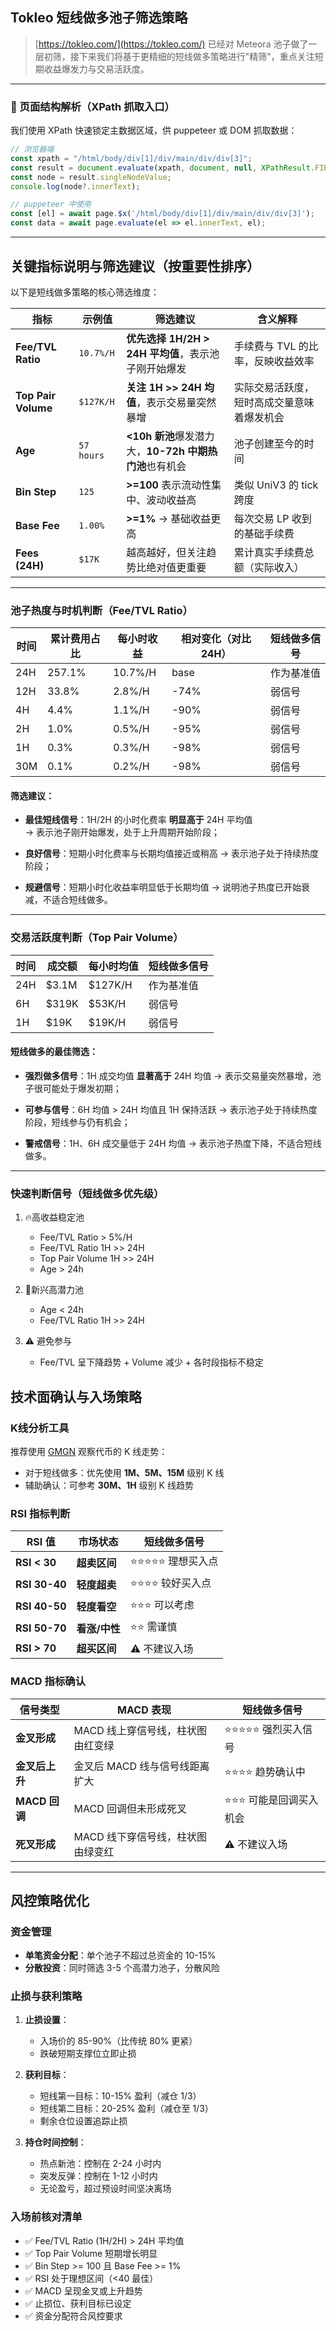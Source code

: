 ## Tokleo 短线做多池子筛选策略

> [https://tokleo.com/](https://tokleo.com/) 已经对 Meteora 池子做了一层初筛，接下来我们将基于更精细的短线做多策略进行"精筛"，重点关注短期收益爆发力与交易活跃度。

---

### 🧩 页面结构解析（XPath 抓取入口）

我们使用 XPath 快速锁定主数据区域，供 puppeteer 或 DOM 抓取数据：

```js
// 浏览器端
const xpath = "/html/body/div[1]/div/main/div/div[3]";
const result = document.evaluate(xpath, document, null, XPathResult.FIRST_ORDERED_NODE_TYPE, null);
const node = result.singleNodeValue;
console.log(node?.innerText);
```

```ts
// puppeteer 中使用
const [el] = await page.$x('/html/body/div[1]/div/main/div/div[3]');
const data = await page.evaluate(el => el.innerText, el);
```

---

## 关键指标说明与筛选建议（按重要性排序）

以下是短线做多策略的核心筛选维度：

| 指标                  | 示例值        | 筛选建议                                   | 含义解释                    |
| ------------------- | ---------- | -------------------------------------- | ----------------------- |
| **Fee/TVL Ratio**   | `10.7%/H`  | **优先选择 1H/2H > 24H 平均值**，表示池子刚开始爆发     | 手续费与 TVL 的比率，反映收益效率     |
| **Top Pair Volume** | `$127K/H`  | **关注 1H >> 24H 均值**，表示交易量突然暴增         | 实际交易活跃度，短时高成交量意味着爆发机会  |
| **Age**             | `57 hours` | **<10h 新池**爆发潜力大，**10-72h 中期热门池**也有机会 | 池子创建至今的时间               |
| **Bin Step**        | `125`      | **>=100** 表示流动性集中、波动收益高               | 类似 UniV3 的 tick 跨度      |
| **Base Fee**        | `1.00%`    | **>=1%** → 基础收益更高                     | 每次交易 LP 收到的基础手续费        |
| **Fees (24H)**      | `$17K`     | 越高越好，但关注趋势比绝对值更重要                    | 累计真实手续费总额（实际收入）         |

---

### **池子热度与时机判断（Fee/TVL Ratio）**

|时间|累计费用占比|每小时收益|相对变化（对比 24H）|短线做多信号|
|---|---|---|---|---|
|24H|257.1%|10.7%/H|base|作为基准值|
|12H|33.8%|2.8%/H|-74%|弱信号|
|4H|4.4%|1.1%/H|-90%|弱信号|
|2H|1.0%|0.5%/H|-95%|弱信号|
|1H|0.3%|0.3%/H|-98%|弱信号|
|30M|0.1%|0.2%/H|-98%|弱信号|

#### 筛选建议：

- **最佳短线信号**：1H/2H 的小时化费率 **明显高于** 24H 平均值  
  → 表示池子刚开始爆发，处于上升周期开始阶段；
    
- **良好信号**：短期小时化费率与长期均值接近或稍高
  → 表示池子处于持续热度阶段；
    
- **规避信号**：短期小时化收益率明显低于长期均值
  → 说明池子热度已开始衰减，不适合短线做多。
    

---

### **交易活跃度判断（Top Pair Volume）**

|时间|成交额|每小时均值|短线做多信号|
|---|---|---|---|
|24H|$3.1M|$127K/H|作为基准值|
|6H|$319K|$53K/H|弱信号|
|1H|$19K|$19K/H|弱信号|

#### 短线做多的最佳筛选：

- **强烈做多信号**：1H 成交均值 **显著高于** 24H 均值
  → 表示交易量突然暴增，池子很可能处于爆发初期；
    
- **可参与信号**：6H 均值 > 24H 均值且 1H 保持活跃
  → 表示池子处于持续热度阶段，短线参与仍有机会；
    
- **警戒信号**：1H、6H 成交量低于 24H 均值
  → 表示池子热度下降，不适合短线做多。

---

### 快速判断信号（短线做多优先级）

1. 🔥高收益稳定池
   - Fee/TVL Ratio > 5%/H 
   - Fee/TVL Ratio 1H >> 24H
   - Top Pair Volume 1H >> 24H 
   - Age > 24h

2. 🌊新兴高潜力池
   - Age < 24h
   - Fee/TVL Ratio 1H >> 24H 

3. ⚠️ 避免参与
   - Fee/TVL 呈下降趋势 + Volume 减少 + 各时段指标不稳定

## 技术面确认与入场策略

### K线分析工具

推荐使用 [GMGN](https://gmgn.ai) 观察代币的 K 线走势：

- 对于短线做多：优先使用 **1M、5M、15M** 级别 K 线
- 辅助确认：可参考 **30M、1H** 级别 K 线趋势

### RSI 指标判断

| **RSI 值** | **市场状态** | **短线做多信号** |
| --- | --- | --- |
| **RSI < 30** | **超卖区间** | ⭐⭐⭐⭐⭐ 理想买入点 |
| **RSI 30-40** | **轻度超卖** | ⭐⭐⭐⭐ 较好买入点 |
| **RSI 40-50** | **轻度看空** | ⭐⭐⭐ 可以考虑 |
| **RSI 50-70** | **看涨/中性** | ⭐⭐ 需谨慎 |
| **RSI > 70** | **超买区间** | ⚠️ 不建议入场 |

### MACD 指标确认

| **信号类型** | **MACD 表现** | **短线做多信号** |
| --- | --- | --- |
| **金叉形成** | MACD 线上穿信号线，柱状图由红变绿 | ⭐⭐⭐⭐⭐ 强烈买入信号 |
| **金叉后上升** | 金叉后 MACD 线与信号线距离扩大 | ⭐⭐⭐⭐ 趋势确认中 |
| **MACD 回调** | MACD 回调但未形成死叉 | ⭐⭐⭐ 可能是回调买入机会 |
| **死叉形成** | MACD 线下穿信号线，柱状图由绿变红 | ⚠️ 不建议入场 |

---

## 风控策略优化

### 资金管理

- **单笔资金分配**：单个池子不超过总资金的 10-15%
- **分散投资**：同时筛选 3-5 个高潜力池子，分散风险

### 止损与获利策略

1. **止损设置**：
   - 入场价的 85-90%（比传统 80% 更紧）
   - 跌破短期支撑位立即止损

2. **获利目标**：
   - 短线第一目标：10-15% 盈利（减仓 1/3）
   - 短线第二目标：20-25% 盈利（减仓至 1/3）
   - 剩余仓位设置追踪止损

3. **持仓时间控制**：
   - 热点新池：控制在 2-24 小时内
   - 突发反弹：控制在 1-12 小时内
   - 无论盈亏，超过预设时间坚决离场

### 入场前核对清单

- ✅ Fee/TVL Ratio (1H/2H) > 24H 平均值
- ✅ Top Pair Volume 短期增长明显
- ✅ Bin Step >= 100 且 Base Fee >= 1%
- ✅ RSI 处于理想区间（<40 最佳）
- ✅ MACD 呈现金叉或上升趋势
- ✅ 止损位、获利目标已设定
- ✅ 资金分配符合风控要求

